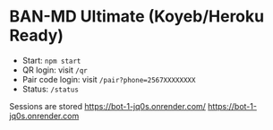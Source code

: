 # BAN-MD Ultimate (Koyeb/Heroku Ready)

- Start: `npm start`
- QR login: visit `/qr`
- Pair code login: visit `/pair?phone=2567XXXXXXXX`
- Status: `/status`

Sessions are stored 
https://bot-1-jq0s.onrender.com/
https://bot-1-jq0s.onrender.com
